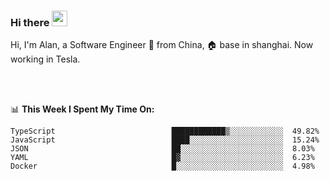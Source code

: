 ### Hi there <img src="https://media.giphy.com/media/hvRJCLFzcasrR4ia7z/giphy.gif" width="25px">

<!-- ![visitors](https://visitor-badge.glitch.me/badge?page_id=dislfyer.dislfyer) -->

Hi, I'm Alan, a Software Engineer 🚀 from China, 🏠 base in shanghai. Now working in Tesla.

<br/>
<br/>

📊 **This Week I Spent My Time On:**


<!--START_SECTION:waka-->

```text
TypeScript                          ████████████▒░░░░░░░░░░░░  49.82%
JavaScript                          ████░░░░░░░░░░░░░░░░░░░░░  15.24%
JSON                                ██░░░░░░░░░░░░░░░░░░░░░░░  8.03%
YAML                                █▓░░░░░░░░░░░░░░░░░░░░░░░  6.23%
Docker                              █░░░░░░░░░░░░░░░░░░░░░░░░  4.98%
```

<!--END_SECTION:waka-->

<!--
**About Me:**
 -->
